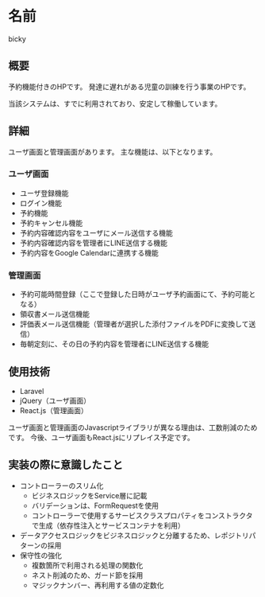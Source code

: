 名前
====
bicky

## 概要
予約機能付きのHPです。
発達に遅れがある児童の訓練を行う事業のHPです。

当該システムは、すでに利用されており、安定して稼働しています。

## 詳細
ユーザ画面と管理画面があります。
主な機能は、以下となります。

### ユーザ画面 
- ユーザ登録機能
- ログイン機能
- 予約機能
- 予約キャンセル機能
- 予約内容確認内容をユーザにメール送信する機能
- 予約内容確認内容を管理者にLINE送信する機能
- 予約内容をGoogle Calendarに連携する機能

### 管理画面
- 予約可能時間登録（ここで登録した日時がユーザ予約画面にて、予約可能となる）
- 領収書メール送信機能
- 評価表メール送信機能（管理者が選択した添付ファイルをPDFに変換して送信）
- 毎朝定刻に、その日の予約内容を管理者にLINE送信する機能

## 使用技術
- Laravel
- jQuery（ユーザ画面）
- React.js（管理画面）

ユーザ画面と管理画面のJavascriptライブラリが異なる理由は、工数削減のためです。
今後、ユーザ画面もReact.jsにリプレイス予定です。

## 実装の際に意識したこと
- コントローラーのスリム化
  - ビジネスロジックをService層に記載
  - バリデーションは、FormRequestを使用
  - コントローラーで使用するサービスクラスプロパティをコンストラクタで生成（依存性注入とサービスコンテナを利用）
- データアクセスロジックをビジネスロジックと分離するため、レポジトリパターンの採用
- 保守性の強化
  - 複数箇所で利用される処理の関数化
  - ネスト削減のため、ガード節を採用
  - マジックナンバー、再利用する値の定数化
